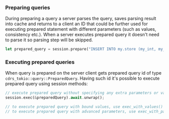 ### Preparing queries

During preparing a query a server parses the query, saves parsing result into cache and returns to a client an ID that could be further used for executing prepared statement with different parameters (such as values, consistency etc.). When a server executes prepared query it doesn't need to parse it so parsing step will be skipped.

```rust
let prepared_query = session.prepare("INSERT INTO my.store (my_int, my_bigint) VALUES (?, ?)").await.unwrap();
```

### Executing prepared queries

When query is prepared on the server client gets prepared query id of type `cdrs_tokio::query::PreparedQuery`. Having such id it's possible to execute prepared query using session methods:

```rust
// execute prepared query without specifying any extra parameters or values
session.exec(&preparedQuery).await.unwrap();

// to execute prepared query with bound values, use exec_with_values()
// to execute prepared query with advanced parameters, use exec_with_params()
